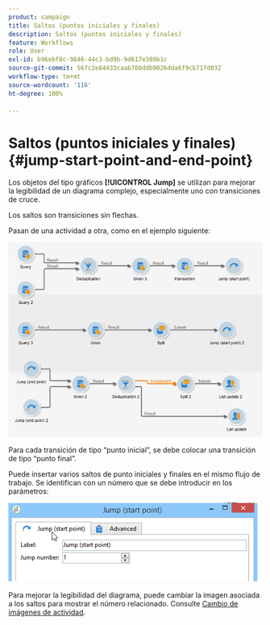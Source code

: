 ```yaml
---
product: campaign
title: Saltos (puntos iniciales y finales)
description: Saltos (puntos iniciales y finales)
feature: Workflows
role: User
exl-id: b96ebf8c-9846-44c3-bd9b-9d617e389b1c
source-git-commit: 567c2e84433caab708ddb9026dda6f9cb717d032
workflow-type: tm+mt
source-wordcount: '116'
ht-degree: 100%

---
```


# Saltos (puntos iniciales y finales){#jump-start-point-and-end-point}



Los objetos del tipo gráficos **[!UICONTROL Jump]** se utilizan para mejorar la legibilidad de un diagrama complejo, especialmente uno con transiciones de cruce.

Los saltos son transiciones sin flechas.

Pasan de una actividad a otra, como en el ejemplo siguiente:

![](assets/s_user_segmentation_jump_sample.png)

Para cada transición de tipo “punto inicial”, se debe colocar una transición de tipo “punto final”.

Puede insertar varios saltos de punto iniciales y finales en el mismo flujo de trabajo. Se identifican con un número que se debe introducir en los parámetros:

![](assets/s_user_segmentation_jump_in.png)

Para mejorar la legibilidad del diagrama, puede cambiar la imagen asociada a los saltos para mostrar el número relacionado. Consulte [Cambio de imágenes de actividad](change-activity-images.md).
